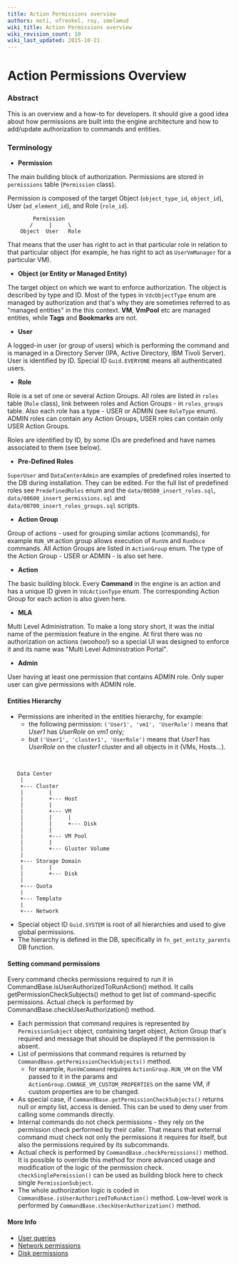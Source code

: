 ```yaml
---
title: Action Permissions overview
authors: moti, ofrenkel, roy, smelamud
wiki_title: Action Permissions overview
wiki_revision_count: 10
wiki_last_updated: 2015-10-21
---
```


# Action Permissions Overview

### Abstract

This is an overview and a how-to for developers. It should give a good idea about how permissions are built into the engine architecture and how to add/update authorization to commands and entities.

### Terminology

*   **Permission**

The main building block of authorization. Permissions are stored in `permissions` table (`Permission` class).

Permission is composed of the target Object (`object_type_id`, `object_id`), User (`ad_element_id`), and Role (`role_id`).

            Permission
           /     |     \
        Object  User   Role

That means that the user has right to act in that particular role in relation to that particular object (for example, he has right to act as `UserVmManager` for a particular VM).

*   **Object (or Entity or Managed Entity)**

The target object on which we want to enforce authorization. The object is described by type and ID. Most of the types in `VdcObjectType` enum are managed by authorization and that's why they are sometimes referred to as "managed entities" in the this context. **VM**, **VmPool** etc are managed entities, while **Tags** and **Bookmarks** are not.

*   **User**

A logged-in user (or group of users) which is performing the command and is managed in a Directory Server (IPA, Active Directory, IBM Tivoli Server). User is identified by ID. Special ID `Guid.EVERYONE` means all authenticated users.

*   **Role**

Role is a set of one or several Action Groups. All roles are listed in `roles` table (`Role` class), link between roles and Action Groups - in `roles_groups` table. Also each role has a type - USER or ADMIN (see `RoleType` enum). ADMIN roles can contain any Action Groups, USER roles can contain only USER Action Groups.

Roles are identified by ID, by some IDs are predefined and have names associated to them (see below).

*   **Pre-Defined Roles**

`SuperUser` and `DataCenterAdmin` are examples of predefined roles inserted to the DB during installation. They can be edited. For the full list of predefined roles see `PredefinedRoles` enum and the `data/00500_insert_roles.sql`, `data/00600_insert_permissions.sql` and `data/00700_insert_roles_groups.sql` scripts.

*   **Action Group**

Group of actions - used for grouping similar actions (commands), for example `RUN_VM` action group allows execution of `RunVm` and `RunOnce` commands. All Action Groups are listed in `ActionGroup` enum. The type of the Action Group - USER or ADMIN - is also set here.

*   **Action**

The basic building block. Every **Command** in the engine is an action and has a unique ID given in `VdcActionType` enum. The corresponding Action Group for each action is also given here.

*   **MLA**

Multi Level Administration. To make a long story short, it was the initial name of the permission feature in the engine. At first there was no authorization on actions (woohoo!) so a special UI was designed to enforce it and its name was "Multi Level Administration Portal".

*   **Admin**

User having at least one permission that contains ADMIN role. Only super user can give permissions with ADMIN role.

#### Entities Hierarchy

*   Permissions are inherited in the entities hierarchy, for example:
    -   the following permission: `('User1', 'vm1', 'UserRole')` means that *User1* has *UserRole* on *vm1* only;
    -   but `('User1', 'cluster1', 'UserRole')` means that *User1* has *UserRole* on the *cluster1* cluster and all objects in it (VMs, Hosts...).

&nbsp;

       Data Center
        |
        +--- Cluster
        |        |
        |        +--- Host
        |        |
        |        +--- VM
        |        |     |
        |        |     +--- Disk
        |        |
        |        +--- VM Pool
        |        |
        |        +--- Gluster Volume
        |
        +--- Storage Domain
        |        |
        |        +--- Disk
        |
        +--- Quota
        |
        +--- Template
        |
        +--- Network

*   Special object ID `Guid.SYSTEM` is root of all hierarchies and used to give global permissions.
*   The hierarchy is defined in the DB, specifically in `fn_get_entity_parents` DB function.

#### Setting command permissions

Every command checks permissions required to run it in CommandBase.isUserAuthorizedToRunAction() method. It calls getPermissionCheckSubjects() method to get list of command-specific permissions. Actual check is performed by CommandBase.checkUserAuthorization() method.

*   Each permission that command requires is represented by `PermissionSubject` object, containing target object, Action Group that's required and message that should be displayed if the permission is absent.
*   List of permissions that command requires is returned by `CommandBase.getPermissionCheckSubjects()` method.
    -   for example, `RunVmCommand` requires `ActionGroup.RUN_VM` on the VM passed to it in the params and `ActionGroup.CHANGE_VM_CUSTOM_PROPERTIES` on the same VM, if custom properties are to be changed.
*   As special case, if `CommandBase.getPermissionCheckSubjects()` returns null or empty list, access is denied. This can be used to deny user from calling some commands directly.
*   Internal commands do not check permissions - they rely on the permission check performed by their caller. That means that external command must check not only the permissions it requires for itself, but also the permissions required by its subcommands.
*   Actual check is performed by `CommandBase.checkPermissions()` method. It is possible to override this method for more advanced usage and modification of the logic of the permission check. `checkSinglePermission()` can be used as building block here to check single `PermissionSubject`.
*   The whole authorization logic is coded in `CommandBase.isUserAuthorizedToRunAction()` method. Low-level work is performed by `CommandBase.checkUserAuthorization()` method.

#### More Info

*   [User queries](Features/User_Portal_Permissions)
*   [Network permissions](Features/NetworkPermissions)
*   [Disk permissions](Features/DiskPermissions)
